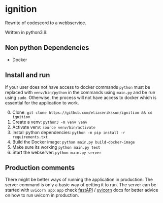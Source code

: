 # ignition

Rewrite of codescord to a webbservice.

Written in python3.9.

## Non python Dependencies

* Docker

## Install and run

If your user does not have access to docker commands 
`python` must be replaced with `venv/bin/python` in the commands using `main.py` and be run using `sudo`.
Otherwise, the process will not have access to docker which is essential for the application to work.

0. Clone: `git clone https://github.com/eliaseriksson/ignition && cd ignition`
1. Create a venv: `python3 -m venv venv`
2. Activate venv: `source venv/bin/activate`
3. Install python dependencies: `python -m pip install -r requirements.txt`
4. Build the Docker image: `python main.py build-docker-image`
5. Make sure its working `python main.py test`
6. Start the webserver: `python main.py server`

## Production comments
There might be better ways of running the application in production.
The server command is only a basic way of getting it to run.
The server can be started with `uvicorn app:app` 
check [fastAPI](https://fastapi.tiangolo.com/deployment/manually/) / [uvicorn](https://www.uvicorn.org/deployment/) docs for better advice on how to run uvicorn in production. 
